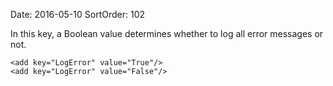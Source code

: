 Date: 2016-05-10
SortOrder: 102

In this key, a Boolean value determines whether to log all error messages or not.

```
<add key="LogError" value="True"/>
<add key="LogError" value="False"/>

 
```
